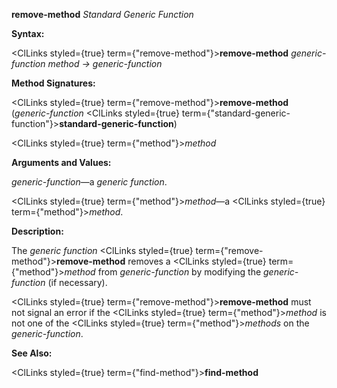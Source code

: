 **remove-method** *Standard Generic Function* 



**Syntax:** 



<ClLinks styled={true} term={"remove-method"}><b>remove-method</b></ClLinks> *generic-function method → generic-function* 



**Method Signatures:** 



<ClLinks styled={true} term={"remove-method"}><b>remove-method</b></ClLinks> (*generic-function* <ClLinks styled={true} term={"standard-generic-function"}><b>standard-generic-function</b></ClLinks>) 



<ClLinks styled={true} term={"method"}><i>method</i></ClLinks> 



**Arguments and Values:** 



*generic-function*—a *generic function*. 



<ClLinks styled={true} term={"method"}><i>method</i></ClLinks>—a <ClLinks styled={true} term={"method"}><i>method</i></ClLinks>. 



**Description:** 



The *generic function* <ClLinks styled={true} term={"remove-method"}><b>remove-method</b></ClLinks> removes a <ClLinks styled={true} term={"method"}><i>method</i></ClLinks> from *generic-function* by modifying the *generic-function* (if necessary). 



<ClLinks styled={true} term={"remove-method"}><b>remove-method</b></ClLinks> must not signal an error if the <ClLinks styled={true} term={"method"}><i>method</i></ClLinks> is not one of the <ClLinks styled={true} term={"method"}><i>methods</i></ClLinks> on the *generic-function*. 



**See Also:** 



<ClLinks styled={true} term={"find-method"}><b>find-method</b></ClLinks> 



